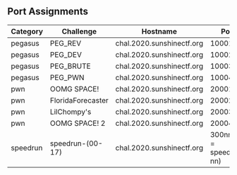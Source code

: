Port Assignments
-----

| Category  | Challenge             | Hostname                  | Port  |
|-----------|-----------------------|---------------------------|-------|
| pegasus   | PEG_REV               | chal.2020.sunshinectf.org | 10001 |
| pegasus   | PEG_DEV               | chal.2020.sunshinectf.org | 10002 |
| pegasus   | PEG_BRUTE             | chal.2020.sunshinectf.org | 10003 |
| pegasus   | PEG_PWN               | chal.2020.sunshinectf.org | 10004 |
| pwn       | OOMG SPACE!           | chal.2020.sunshinectf.org | 20001 |
| pwn       | FloridaForecaster     | chal.2020.sunshinectf.org | 20002 |
| pwn       | LilChompy's           | chal.2020.sunshinectf.org | 20003 |
| pwn       | OOMG SPACE! 2         | chal.2020.sunshinectf.org | 20004 |
| speedrun  | speedrun-(00-17)      | chal.2020.sunshinectf.org | 300nn (nn = speedrun-nn) |
